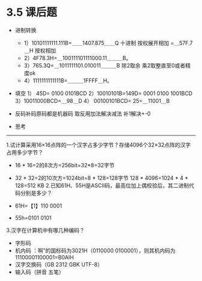 # 3.5 课后题

* 进制转换
  * 1）10101111111.111B=＿＿1407.875＿＿Q 十进制 按权展开相加 =＿57F.7＿H 按权相加
  * 2）4F78.3H=＿100111101111000.11＿＿＿B。
  * 3）765.3Q=＿1011111101.010011＿＿＿B 除2取余 乘2取整直至0或者精度ok
  * 4）1111111111111B=＿＿＿1FFFF＿H。
* 填空
1） 45D= 0100 0101BCD
2）10010101B=149D= 0001 0100 1001BCD
3）10011000BCD=＿98＿D
4）  00100101BCD= 25=＿11001＿B

* 反码补码原码都是机器码  取反用加法解决减法  补1解决+-0
* 思考

---
1.试计算采用16×16点阵的一个汉字占多少字节？存储4096个32×32点阵的汉字占用多少字节？
* 16 * 16=2的8次方=256bit=32*8=32字节
*  32 * 32=2的10次方=1024bit=8 * 128=128字节    128 * 4096=1024 * 4 * 128=512 KB 
2.已知61H、55H是ASCII码，最高位加上偶校验后，其二进制代码分别是多少？

* 61H=【1】110 0001
* 55h=0101 0101

3.汉字在计算机中有哪几种编码？

* 字形码
* 机内码 ：啊”的国标码为3021H（0110000 0100001），则其机内码为11100001100001=B0AlH
* 汉字交换码（GB 2312 GBK UTF-8）
* 输入码（拼音 五笔）


